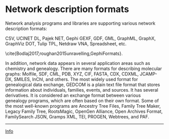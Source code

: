 # Network description formats

Network analysis programs and libraries are supporting various network description formats: 

CSV, UCINET DL, Pajek NET, Gephi GEXF, GDF, GML, GraphML, GraphX, GraphViz DOT, Tulip TPL, Netdraw VNA, Spreadsheet, etc. 

\cite{Bodlaj2017,roughan2015unravelling,GephiFormats}.


In addition, network data appears in several application areas such as chemistry and genealogy. There are many formats for describing molecular graphs: Molfile, SDF, CML, PDB, XYZ, CIF, FASTA, CDX, CDXML, JCAMP-DX, SMILES, InChI, and others. The most widely used format for genealogical data exchange, GEDCOM is a plain text file format that stores information about individuals, families, events, and sources. It has several derivatives. It is considered an exchange format between various genealogy programs, which are often based on their own format. Some of the most well-known programs are Ancestry Tree Files, Family Tree Maker, Legacy Family Tree, RootsMagic, OpenGen Alliance, Open Archives Format, FamilySearch JSON, Gramps XML, TEI, PROGEN, Webtrees, and PAF.

<hr />

[Info](README.md)

